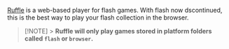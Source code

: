 [Ruffle](https://ruffle.rs/) is a web-based player for flash games. With flash now dscontinued, this is the best way to play your flash collection in the browser.

> [!NOTE] > **Ruffle will only play games stored in platform folders called `flash` or `browser`.**
